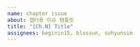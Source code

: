 ```yaml
---
name: chapter issue
about: 챕터용 이슈 템플릿
title: "[Ch.N] Title"
assignees: beginin15, blossun, suhyunsim
---
```

